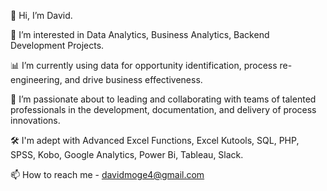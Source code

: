 🤙 Hi, I’m David.

👀 I’m interested in Data Analytics, Business Analytics, Backend Development Projects.

📊 I’m currently using data for opportunity identification, process re-engineering, and drive business effectiveness.

🤝 I’m passionate about to leading and collaborating with teams of talented professionals in the development, documentation, and
delivery of process innovations.

🛠 I'm adept with Advanced Excel Functions, Excel Kutools, SQL, PHP, SPSS, Kobo, Google Analytics, Power Bi, Tableau, Slack.

📫 How to reach me - davidmoge4@gmail.com

